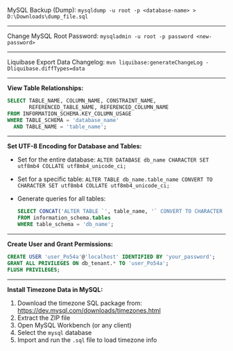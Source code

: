 MySQL Backup (Dump): `mysqldump -u root -p <database-name> > D:\Downloads\dump_file.sql`

---

Change MySQL Root Password: `mysqladmin -u root -p password <new-password>`

---

Liquibase Export Data Changelog: `mvn liquibase:generateChangeLog -Dliquibase.diffTypes=data`

---

**View Table Relationships:**

```sql
SELECT TABLE_NAME, COLUMN_NAME, CONSTRAINT_NAME,
       REFERENCED_TABLE_NAME, REFERENCED_COLUMN_NAME
FROM INFORMATION_SCHEMA.KEY_COLUMN_USAGE
WHERE TABLE_SCHEMA = 'database_name'
  AND TABLE_NAME = 'table_name';
```

---

**Set UTF-8 Encoding for Database and Tables:**

- Set for the entire database: `ALTER DATABASE db_name CHARACTER SET utf8mb4 COLLATE utf8mb4_unicode_ci;`

- Set for a specific table: `ALTER TABLE db_name.table_name CONVERT TO CHARACTER SET utf8mb4 COLLATE utf8mb4_unicode_ci;`

- Generate queries for all tables:

  ```sql
  SELECT CONCAT('ALTER TABLE `', table_name, '` CONVERT TO CHARACTER SET utf8mb4 COLLATE utf8mb4_unicode_ci;')
  FROM information_schema.tables
  WHERE table_schema = 'db_name';
  ```

---

**Create User and Grant Permissions:**

```sql
CREATE USER 'user_Po54a'@'localhost' IDENTIFIED BY 'your_password';
GRANT ALL PRIVILEGES ON db_tenant.* TO 'user_Po54a';
FLUSH PRIVILEGES;
```

---

**Install Timezone Data in MySQL:**

1. Download the timezone SQL package from: https://dev.mysql.com/downloads/timezones.html
2. Extract the ZIP file
3. Open MySQL Workbench (or any client)
4. Select the `mysql` database
5. Import and run the `.sql` file to load timezone info
